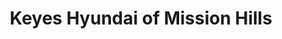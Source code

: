 ---
title: "Keyes Hyundai of Mission Hills"
url: /mission-hills/keyes-hyundai-of-mission-hills/
shop: Autohaus
---